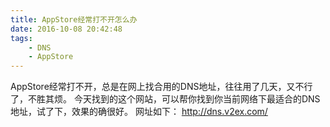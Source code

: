 ```yaml
---
title: AppStore经常打不开怎么办
date: 2016-10-08 20:42:48
tags: 
	- DNS
	- AppStore
---
```

AppStore经常打不开，总是在网上找合用的DNS地址，往往用了几天，又不行了，不胜其烦。
今天找到的这个网站，可以帮你找到你当前网络下最适合的DNS地址，试了下，效果的确很好。
网址如下：
http://dns.v2ex.com/
